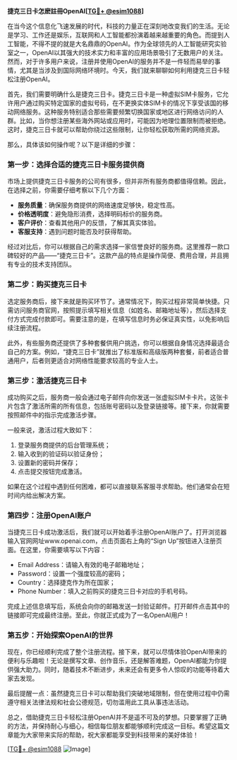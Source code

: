 **捷克三日卡怎麽註冊OpenAI[[TG💪+ @esim1088](https://t.me/s/esim1088)]**

在当今这个信息化飞速发展的时代，科技的力量正在深刻地改变我们的生活。无论是学习、工作还是娱乐，互联网和人工智能都扮演着越来越重要的角色。而提到人工智能，不得不提的就是大名鼎鼎的OpenAI。作为全球领先的人工智能研究实验室之一，OpenAI以其强大的技术实力和丰富的应用场景吸引了无数用户的关注。然而，对于许多用户来说，注册并使用OpenAI的服务并不是一件轻而易举的事情，尤其是当涉及到国际网络环境时。今天，我们就来聊聊如何利用捷克三日卡轻松注册OpenAI。

首先，我们需要明确什么是捷克三日卡。捷克三日卡是一种虚拟SIM卡服务，它允许用户通过购买特定国家的虚拟号码，在不更换实体SIM卡的情况下享受该国的移动网络服务。这种服务特别适合那些需要频繁切换国家或地区进行网络访问的人群。比如，当你想注册某些海外网站或应用时，可能因为地理位置限制而被拒绝。这时，捷克三日卡就可以帮助你绕过这些限制，让你轻松获取所需的网络资源。

那么，具体该如何操作呢？以下是详细的步骤：

### 第一步：选择合适的捷克三日卡服务提供商

市场上提供捷克三日卡服务的公司有很多，但并非所有服务商都值得信赖。因此，在选择之前，你需要仔细考察以下几个方面：
- **服务质量**：确保服务商提供的网络速度足够快，稳定性高。
- **价格透明度**：避免隐形消费，选择明码标价的服务商。
- **客户评价**：查看其他用户的反馈，了解其真实体验。
- **客服支持**：遇到问题时能否及时获得帮助。

经过对比后，你可以根据自己的需求选择一家信誉良好的服务商。这里推荐一款口碑较好的产品——“捷克三日卡”。这款产品的特点是操作简便、费用合理，并且拥有专业的技术支持团队。

### 第二步：购买捷克三日卡

选定服务商后，接下来就是购买环节了。通常情况下，购买过程非常简单快捷。只需访问服务商官网，按照提示填写相关信息（如姓名、邮箱地址等），然后选择支付方式完成付款即可。需要注意的是，在填写信息时务必保证真实性，以免影响后续注册流程。

此外，有些服务商还提供了多种套餐供用户挑选，你可以根据自身情况选择最适合自己的方案。例如，“捷克三日卡”就推出了标准版和高级版两种套餐，前者适合普通用户，后者则更适合对网络性能要求较高的专业人士。

### 第三步：激活捷克三日卡

成功购买之后，服务商一般会通过电子邮件向你发送一张虚拟SIM卡卡片。这张卡片包含了激活所需的所有信息，包括账号密码以及登录链接等。接下来，你就需要按照邮件中的指示完成激活步骤。

一般来说，激活过程大致如下：
1. 登录服务商提供的后台管理系统；
2. 输入收到的验证码以验证身份；
3. 设置新的密码并保存；
4. 点击提交按钮完成激活。

如果在这个过程中遇到任何困难，都可以直接联系客服寻求帮助。他们通常会在短时间内给出解决方案。

### 第四步：注册OpenAI账户

当捷克三日卡成功激活后，我们就可以开始着手注册OpenAI账户了。打开浏览器输入官网网址www.openai.com，点击页面右上角的“Sign Up”按钮进入注册页面。在这里，你需要填写以下内容：
- Email Address：请输入有效的电子邮箱地址；
- Password：设置一个强度较高的密码；
- Country：选择捷克作为所在国家；
- Phone Number：填入之前购买的捷克三日卡对应的手机号码。

完成上述信息填写后，系统会向你的邮箱发送一封验证邮件。打开邮件点击其中的链接即可完成最终注册。至此，你就正式成为了一名OpenAI用户！

### 第五步：开始探索OpenAI的世界

现在，你已经顺利完成了整个注册流程。接下来，就可以尽情体验OpenAI带来的便利与乐趣啦！无论是撰写文章、创作音乐，还是解答难题，OpenAI都能为你提供强大助力。同时，随着技术不断进步，未来还会有更多令人惊叹的功能等待着大家去发现。

最后提醒一点：虽然捷克三日卡可以帮助我们突破地域限制，但在使用过程中仍需遵守相关法律法规和社会公德规范，切勿滥用此工具从事违法活动。

总之，借助捷克三日卡轻松注册OpenAI并不是遥不可及的梦想。只要掌握了正确的方法，并保持耐心与细心，相信每位朋友都能够顺利完成这一目标。希望这篇文章能为大家带来实际的帮助，祝大家都能享受到科技带来的美好体验！

[[TG💪+ @esim1088](https://t.me/s/esim1088) ![Image](https://i.postimg.cc/4NQfJmqS/Snipaste-2025-05-13-00-14-12.png)]